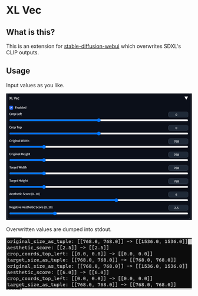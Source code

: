 # XL Vec

## What is this?

This is an extension for [stable-diffusion-webui](https://github.com/AUTOMATIC1111/stable-diffusion-webui) which overwrites SDXL's CLIP outputs.

## Usage

Input values as you like.

![GUI](images/gui.png)

Overwritten values are dumped into stdout.

![stdout](images/log.png)
